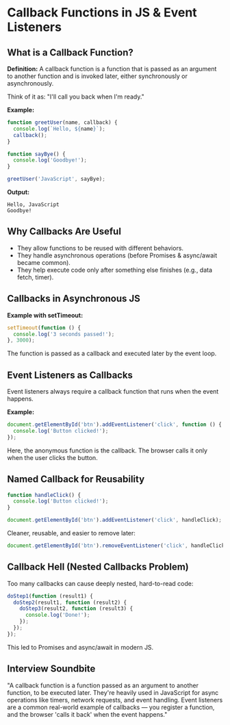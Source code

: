 # Callback Functions in JS & Event Listeners

## What is a Callback Function?

**Definition:**
A callback function is a function that is passed as an argument to another function and is invoked later, either synchronously or asynchronously.

Think of it as: "I'll call you back when I'm ready."

**Example:**

```javascript
function greetUser(name, callback) {
  console.log(`Hello, ${name}`);
  callback();
}

function sayBye() {
  console.log('Goodbye!');
}

greetUser('JavaScript', sayBye);
```

**Output:**

```
Hello, JavaScript
Goodbye!
```

## Why Callbacks Are Useful

- They allow functions to be reused with different behaviors.
- They handle asynchronous operations (before Promises & async/await became common).
- They help execute code only after something else finishes (e.g., data fetch, timer).

## Callbacks in Asynchronous JS

**Example with setTimeout:**

```javascript
setTimeout(function () {
  console.log('3 seconds passed!');
}, 3000);
```

The function is passed as a callback and executed later by the event loop.

## Event Listeners as Callbacks

Event listeners always require a callback function that runs when the event happens.

**Example:**

```javascript
document.getElementById('btn').addEventListener('click', function () {
  console.log('Button clicked!');
});
```

Here, the anonymous function is the callback.
The browser calls it only when the user clicks the button.

## Named Callback for Reusability

```javascript
function handleClick() {
  console.log('Button clicked!');
}

document.getElementById('btn').addEventListener('click', handleClick);
```

Cleaner, reusable, and easier to remove later:

```javascript
document.getElementById('btn').removeEventListener('click', handleClick);
```

## Callback Hell (Nested Callbacks Problem)

Too many callbacks can cause deeply nested, hard-to-read code:

```javascript
doStep1(function (result1) {
  doStep2(result1, function (result2) {
    doStep3(result2, function (result3) {
      console.log('Done!');
    });
  });
});
```

This led to Promises and async/await in modern JS.

## Interview Soundbite

"A callback function is a function passed as an argument to another function, to be executed later. They're heavily used in JavaScript for async operations like timers, network requests, and event handling. Event listeners are a common real-world example of callbacks — you register a function, and the browser 'calls it back' when the event happens."
